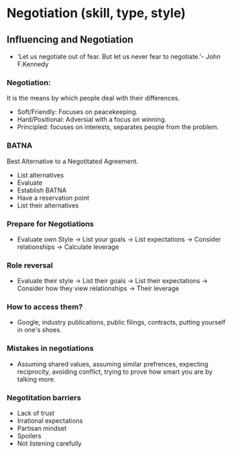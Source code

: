 # Negotiation (skill, type, style)

## Influencing and Negotiation
- 'Let us negotiate out of fear. But let us never fear to negotiate.'- John F.Kennedy

### Negotiation:
It is the means by which people deal with their differences.
- Soft/Friendly: Focuses on peacekeeping.
- Hard/Positional: Adversial with a focus on winning.
- Principled: focuses on interests, separates people from the problem.

### BATNA
Best Alternative to a Negotitated Agreement.
- List alternatives
- Evaluate
- Establish BATNA
- Have a reservation point
- List their alternatives

### Prepare for Negotiations
- Evaluate own Style -> List your goals -> List expectations -> Consider relationships -> Calculate leverage

### Role reversal
- Evaluate their style -> List their goals -> List their expectations -> Consider how they view relationships -> Their leverage

### How to access them?
- Google, industry publications, public filings, contracts, putting yourself in one's shoes.

### Mistakes in negotiations
- Assuming shared values, assuming similar prefrences, expecting reciprocity, avoiding conflict, trying to prove how smart you are by talking more.

### Negotitation barriers
- Lack of trust
- Irrational expectations
- Partisan mindset
- Spoilers
- Not listening carefully
